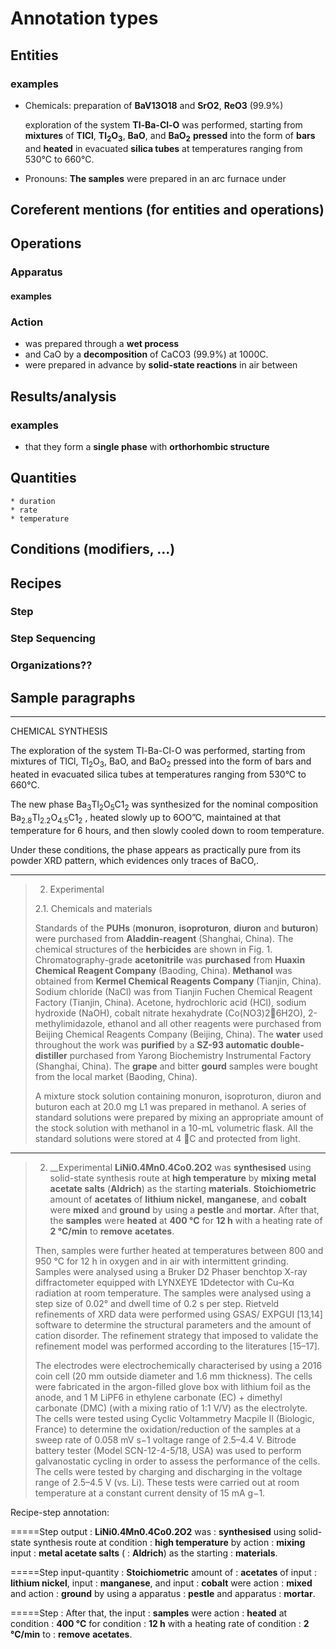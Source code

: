 # Annotation types

## Entities

### examples

+ Chemicals:
  preparation of __BaV13O18__ and
  __SrO2__, __ReO3__ (99.9%)

  exploration of the system __Tl-Ba-Cl-O__ was performed,
  starting from __mixtures__ of __TlCl__, __Tl<sub>2</sub>O<sub>3</sub>__, __BaO__, and __BaO<sub>2</sub>__
  __pressed__ into the form of __bars__ and __heated__ in evacuated __silica tubes__ at temperatures ranging from 530°C to 660°C.

+ Pronouns:
  __The samples__ were prepared in an arc furnace under



## Coreferent mentions (for entities and operations)



## Operations
### Apparatus
#### examples


### Action

+ was prepared through a __wet process__
+ and CaO by a __decomposition__ of CaCO3 (99.9%) at 1000C.
+ were prepared in advance by __solid-state reactions__ in air between



## Results/analysis

### examples
+ that they form a __single phase__ with __orthorhombic structure__


## Quantities
    * duration
    * rate
    * temperature
    


## Conditions (modifiers, ...)


## Recipes
### Step


### Step Sequencing


### Organizations??


## Sample paragraphs

----------------------

CHEMICAL SYNTHESIS

The exploration of the system Tl-Ba-Cl-O was performed,
starting from mixtures of TlCl, Tl<sub>2</sub>O<sub>3</sub>, BaO, and BaO<sub>2</sub>
pressed into the form of bars and heated in evacuated silica tubes at temperatures ranging from 530°C to 660°C.

The new phase Ba<sub>3</sub>Tl<sub>2</sub>O<sub>5</sub>C1<sub>2</sub> was synthesized
for the nominal composition Ba<sub>2.8</sub>Tl<sub>2.2</sub>O<sub>4.5</sub>C1<sub>2</sub> ,
heated slowly up to 6OO”C, maintained at that temperature for 6 hours, and then slowly cooled down to room temperature.

Under these conditions, the phase appears as practically pure from its powder XRD pattern, which evidences only traces of BaCO,.


----------------------


> 2. Experimental
>
> 2.1. Chemicals and materials
> 
> Standards of the __PUHs__ (__monuron__, __isoproturon__, __diuron__ and __buturon__) were purchased from __Aladdin-reagent__ (Shanghai, China).
> The chemical structures of the __herbicides__ are shown in Fig. 1.
> Chromatography-grade __acetonitrile__ was __purchased__ from __Huaxin Chemical Reagent Company__ (Baoding, China). 
> __Methanol__ was obtained from __Kermel Chemical Reagents Company__ (Tianjin, China). 
> Sodium chloride (NaCl) was from Tianjin Fuchen Chemical Reagent Factory (Tianjin, China). 
> Acetone, hydrochloric acid (HCl), sodium hydroxide (NaOH), cobalt nitrate hexahydrate (Co(NO3)26H2O), 2-methylimidazole, ethanol and all other reagents were purchased from Beijing Chemical Reagents Company (Beijing, China). 
> The __water__ used throughout the work was __purified__ by a __SZ-93 automatic double-distiller__ purchased from Yarong Biochemistry Instrumental Factory (Shanghai, China). 
> The __grape__ and bitter __gourd__ samples were bought from the local market (Baoding, China).
> 
> 
> A mixture stock solution containing monuron, isoproturon, diuron and buturon each at 20.0 mg L1 was prepared in methanol.
> A series of standard solutions were prepared by mixing an appropriate amount of the stock solution with methanol in a 10-mL volumetric flask. 
> All the standard solutions were stored at 4 C and protected from light.


----------------------

> 2. __Experimental
> __LiNi0.4Mn0.4Co0.2O2__ was __synthesised__ using solid-state synthesis route at __high temperature__ by __mixing__ __metal acetate salts__ (__Aldrich__) as the starting __materials__. 
> __Stoichiometric__ amount of __acetates__ of __lithium nickel__, __manganese__, and __cobalt__ were __mixed__ and __ground__ by using a __pestle__ and __mortar__.
> After that, the __samples__ were __heated__ at __400 °C__ for __12 h__ with a heating rate of __2 °C/min__ to __remove__ __acetates__. 
> 
> Then, samples were further heated at temperatures between 800 and 950 °C for 12 h in oxygen and in air with intermittent grinding. 
> Samples were analysed using a Bruker D2 Phaser benchtop X-ray diffractometer equipped with LYNXEYE 1Ddetector with Cu–Kα radiation at room temperature. 
> The samples were analysed using a step size of 0.02° and dwell time of 0.2 s per step. 
> Rietveld refinements of XRD data were performed using GSAS/ EXPGUI [13,14] software to determine the structural parameters and the amount of cation disorder. 
> The refinement strategy that imposed to validate the refinement model was performed according to the literatures [15–17].
> 
> The electrodes were electrochemically characterised by using a 2016 coin cell (20 mm outside diameter and 1.6 mm thickness). 
> The cells were fabricated in the argon-filled glove box with lithium foil as the anode, and 1 M LiPF6 in ethylene carbonate (EC) + dimethyl carbonate (DMC) (with a mixing ratio of 1:1 V/V) as the electrolyte. 
> The cells were tested using Cyclic Voltammetry Macpile II (Biologic, France) to determine the oxidation/reduction of the samples at a sweep rate of 0.058 mV s−1 voltage range of 2.5–4.4 V. 
> Bitrode battery tester (Model SCN-12-4-5/18, USA) was used to perform galvanostatic cycling in order to assess the performance of the cells. 
> The cells were tested by charging and discharging in the voltage range of 2.5–4.5 V (vs. Li).
> These tests were carried out at room temperature at a constant current density of 15 mA g−1.

Recipe-step annotation:


=====Step
    output    : __LiNi0.4Mn0.4Co0.2O2__ was 
              : __synthesised__ using solid-state synthesis route at 
    condition : __high temperature__ by 
    action    : __mixing__ 
    input     : __metal acetate salts__ (
              : __Aldrich__) as the starting 
              : __materials__. 
    
    
=====Step
    input-quantity : __Stoichiometric__ amount of 
                   : __acetates__ of 
    input          : __lithium nickel__, 
    input          : __manganese__, and 
    input          : __cobalt__ were 
    action         : __mixed__ and 
    action         : __ground__ by using a 
    apparatus      : __pestle__ and 
    apparatus      : __mortar__. 
    
=====Step
                   : After that, the 
    input          : __samples__ were 
    action         : __heated__ at 
    condition      : __400 °C__ for 
    condition      : __12 h__ with a heating rate of 
    condition      : __2 °C/min__ to 
                   : __remove__ __acetates__. 
